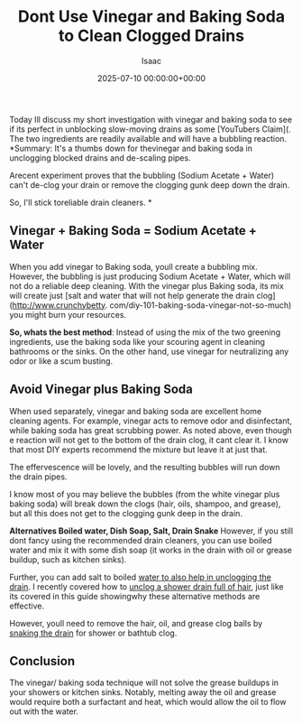 ﻿---
title: Dont Use Vinegar and Baking Soda to Clean Clogged Drains
description: Today Ill discuss my short investigation with vinegar and baking soda to see if its perfect in unblocking slow-moving drains as some YouTubers Claim .
slug: /dont-use-vinegar-and-baking-soda-to-clean-clogged-drains/
date: 2025-07-10 00:00:00+00:00
lastmod: 2025-07-10 00:00:00+03:00
author: Isaac
categories:
- Drains
- Guide
tags:
- drains
- dont
- use
layout: post
---

Today Ill discuss my short investigation with vinegar and baking soda to see if its perfect in unblocking slow-moving drains as some [YouTubers Claim](. The two ingredients are readily available and will have a bubbling reaction. *Summary: It's a thumbs down for thevinegar and baking soda in unclogging blocked drains and de-scaling pipes.

Arecent experiment proves that the bubbling (Sodium Acetate + Water) can't de-clog your drain or remove the clogging gunk deep down the drain.

So, I'll stick toreliable drain cleaners. *

##  Vinegar + Baking Soda = Sodium Acetate + Water

When you add vinegar to Baking soda, youll create a bubbling mix. However, the bubbling is just producing Sodium Acetate + Water, which will not do a reliable deep cleaning. With the vinegar plus Baking soda, its mix will create just [salt and water that will not help generate the drain clog](http://www.crunchybetty. com/diy-101-baking-soda-vinegar-not-so-much) you might burn your resources.

**So, whats the best method**: Instead of using the mix of the two greening ingredients, use the baking soda like your scouring agent in cleaning bathrooms or the sinks. On the other hand, use vinegar for neutralizing any odor or like a scum busting.

##  Avoid Vinegar plus Baking Soda

When used separately, vinegar and baking soda are excellent home cleaning agents. For example, vinegar acts to remove odor and disinfectant, while baking soda has great scrubbing power. As noted above, even though e reaction will not get to the bottom of the drain clog, it cant clear it. I know that most DIY experts recommend the mixture but leave it at just that.

The effervescence will be lovely, and the resulting bubbles will run down the drain pipes.

I know most of you may believe the bubbles (from the white vinegar plus baking soda) will break down the clogs (hair, oils, shampoo, and grease), but all this does not get to the clogging gunk deep in the drain.

**Alternatives Boiled water, Dish Soap, Salt, Drain Snake** However, if you still dont fancy using the recommended drain cleaners, you can use boiled water and mix it with some dish soap (it works in the drain with oil or grease buildup, such as kitchen sinks).

Further, you can add salt to boiled [water to also help in unclogging the drain](https://pestpolicy.com/how-to-unclog-a-bathtub-drain-with-standing-water/). I recently covered how to [unclog a shower drain full of hair](https://pestpolicy.com/how-to-unclog-a-shower-drain-full-of-hair/), just like its covered in this guide showingwhy these alternative methods are effective.

However, youll need to remove the hair, oil, and grease clog balls by [snaking the drain](https://pestpolicy.com/best-drain-snakes/) for shower or bathtub clog.

##  Conclusion

The vinegar/ baking soda technique will not solve the grease buildups in your showers or kitchen sinks. Notably, melting away the oil and grease would require both a surfactant and heat, which would allow the oil to flow out with the water.

